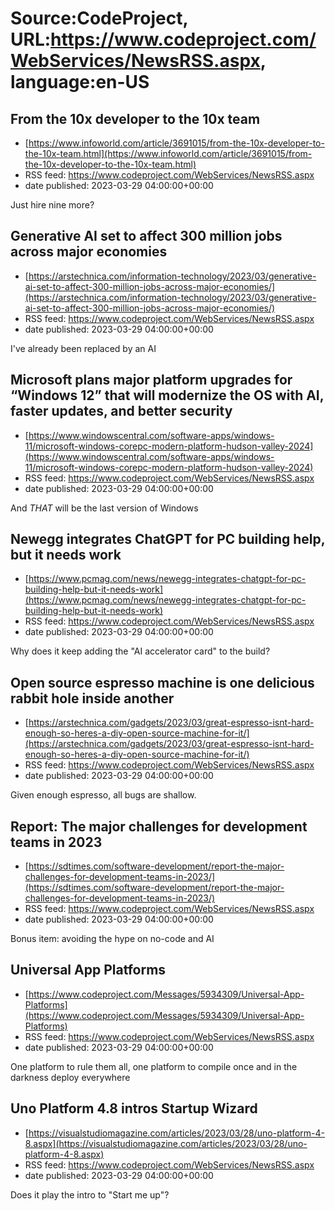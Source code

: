# Source:CodeProject, URL:https://www.codeproject.com/WebServices/NewsRSS.aspx, language:en-US

## From the 10x developer to the 10x team
 - [https://www.infoworld.com/article/3691015/from-the-10x-developer-to-the-10x-team.html](https://www.infoworld.com/article/3691015/from-the-10x-developer-to-the-10x-team.html)
 - RSS feed: https://www.codeproject.com/WebServices/NewsRSS.aspx
 - date published: 2023-03-29 04:00:00+00:00

Just hire nine more?

## Generative AI set to affect 300 million jobs across major economies
 - [https://arstechnica.com/information-technology/2023/03/generative-ai-set-to-affect-300-million-jobs-across-major-economies/](https://arstechnica.com/information-technology/2023/03/generative-ai-set-to-affect-300-million-jobs-across-major-economies/)
 - RSS feed: https://www.codeproject.com/WebServices/NewsRSS.aspx
 - date published: 2023-03-29 04:00:00+00:00

I've already been replaced by an AI

## Microsoft plans major platform upgrades for “Windows 12” that will modernize the OS with AI, faster updates, and better security
 - [https://www.windowscentral.com/software-apps/windows-11/microsoft-windows-corepc-modern-platform-hudson-valley-2024](https://www.windowscentral.com/software-apps/windows-11/microsoft-windows-corepc-modern-platform-hudson-valley-2024)
 - RSS feed: https://www.codeproject.com/WebServices/NewsRSS.aspx
 - date published: 2023-03-29 04:00:00+00:00

And *THAT* will be the last version of Windows

## Newegg integrates ChatGPT for PC building help, but it needs work
 - [https://www.pcmag.com/news/newegg-integrates-chatgpt-for-pc-building-help-but-it-needs-work](https://www.pcmag.com/news/newegg-integrates-chatgpt-for-pc-building-help-but-it-needs-work)
 - RSS feed: https://www.codeproject.com/WebServices/NewsRSS.aspx
 - date published: 2023-03-29 04:00:00+00:00

Why does it keep adding the "AI accelerator card" to the build?

## Open source espresso machine is one delicious rabbit hole inside another
 - [https://arstechnica.com/gadgets/2023/03/great-espresso-isnt-hard-enough-so-heres-a-diy-open-source-machine-for-it/](https://arstechnica.com/gadgets/2023/03/great-espresso-isnt-hard-enough-so-heres-a-diy-open-source-machine-for-it/)
 - RSS feed: https://www.codeproject.com/WebServices/NewsRSS.aspx
 - date published: 2023-03-29 04:00:00+00:00

Given enough espresso, all bugs are shallow.

## Report: The major challenges for development teams in 2023
 - [https://sdtimes.com/software-development/report-the-major-challenges-for-development-teams-in-2023/](https://sdtimes.com/software-development/report-the-major-challenges-for-development-teams-in-2023/)
 - RSS feed: https://www.codeproject.com/WebServices/NewsRSS.aspx
 - date published: 2023-03-29 04:00:00+00:00

Bonus item: avoiding the hype on no-code and AI

## Universal App Platforms
 - [https://www.codeproject.com/Messages/5934309/Universal-App-Platforms](https://www.codeproject.com/Messages/5934309/Universal-App-Platforms)
 - RSS feed: https://www.codeproject.com/WebServices/NewsRSS.aspx
 - date published: 2023-03-29 04:00:00+00:00

One platform to rule them all, one platform to compile once and in the darkness deploy everywhere

## Uno Platform 4.8 intros Startup Wizard
 - [https://visualstudiomagazine.com/articles/2023/03/28/uno-platform-4-8.aspx](https://visualstudiomagazine.com/articles/2023/03/28/uno-platform-4-8.aspx)
 - RSS feed: https://www.codeproject.com/WebServices/NewsRSS.aspx
 - date published: 2023-03-29 04:00:00+00:00

Does it play the intro to "Start me up"?


